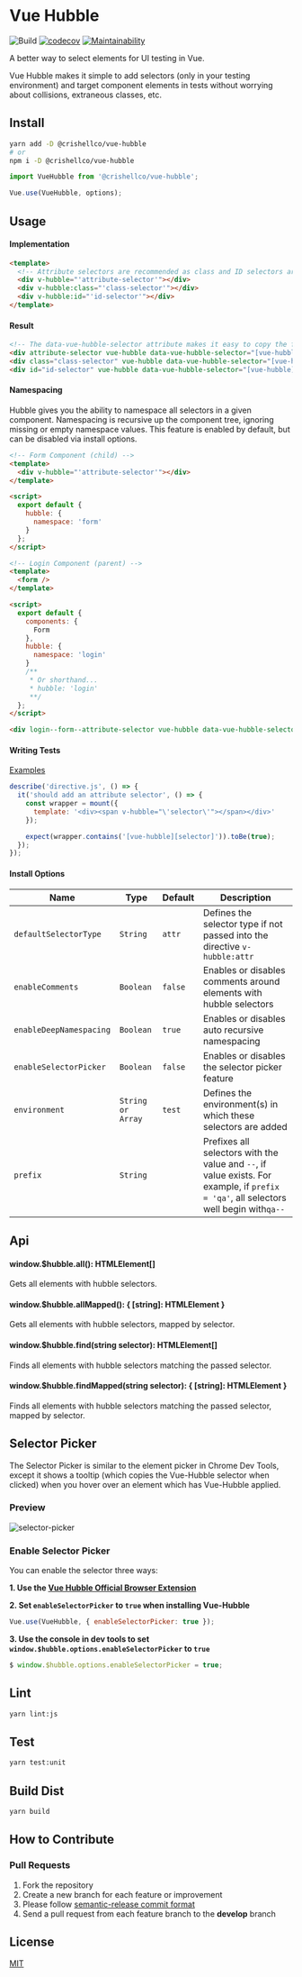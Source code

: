# Vue Hubble

![Build](https://github.com/crishellco/vue-hubble/workflows/Build/badge.svg)
[![codecov](https://codecov.io/gh/crishellco/vue-hubble/branch/master/graph/badge.svg?token=IKcXpNL84k)](https://codecov.io/gh/crishellco/vue-hubble)
[![Maintainability](https://api.codeclimate.com/v1/badges/e1f2536b9be3c32e6fef/maintainability)](https://codeclimate.com/github/crishellco/vue-hubble/maintainability)

A better way to select elements for UI testing in Vue.

Vue Hubble makes it simple to add selectors (only in your testing environment) and target component elements in tests without worrying about collisions, extraneous classes, etc.

## Install

```bash
yarn add -D @crishellco/vue-hubble
# or
npm i -D @crishellco/vue-hubble
```

```javascript
import VueHubble from '@crishellco/vue-hubble';

Vue.use(VueHubble, options);
```

## Usage

#### Implementation

```html
<template>
  <!-- Attribute selectors are recommended as class and ID selectors are susceptible to collisions -->
  <div v-hubble="'attribute-selector'"></div>
  <div v-hubble:class="'class-selector'"></div>
  <div v-hubble:id="'id-selector'"></div>
</template>
```
#### Result

```html
<!-- The data-vue-hubble-selector attribute makes it easy to copy the full selector to your clipboard -->
<div attribute-selector vue-hubble data-vue-hubble-selector="[vue-hubble][attribute-selector]"></div>
<div class="class-selector" vue-hubble data-vue-hubble-selector="[vue-hubble].class-selector"></div>
<div id="id-selector" vue-hubble data-vue-hubble-selector="[vue-hubble]#id-selector"></div>
```

#### Namespacing

Hubble gives you the ability to namespace all selectors in a given component. Namespacing is recursive up the component tree, ignoring missing or empty namespace values. This feature is enabled by default, but can be disabled via install options.

```html
<!-- Form Component (child) -->
<template>
  <div v-hubble="'attribute-selector'"></div>
</template>

<script>
  export default {
    hubble: {
      namespace: 'form'
    }
  };
</script>

<!-- Login Component (parent) -->
<template>
  <form />
</template>

<script>
  export default {
    components: {
      Form
    },
    hubble: {
      namespace: 'login'
    }
    /**
     * Or shorthand...
     * hubble: 'login'
     **/
  };
</script>

<div login--form--attribute-selector vue-hubble data-vue-hubble-selector="[vue-hubble][login--form--attribute-selector]"></div>
```

#### Writing Tests

[Examples](src/directive.spec.js)

```javascript
describe('directive.js', () => {
  it('should add an attribute selector', () => {
    const wrapper = mount({
      template: '<div><span v-hubble="\'selector\'"></span></div>'
    });

    expect(wrapper.contains('[vue-hubble][selector]')).toBe(true);
  });
});
```

#### Install Options

| Name                    | Type              | Default | Description                                                                                                                           |
|-------------------------|-------------------|---------|---------------------------------------------------------------------------------------------------------------------------------------|
| `defaultSelectorType`   | `String`          | `attr`  | Defines the selector type if not passed into the directive `v-hubble:attr`                                                            |
| `enableComments`        | `Boolean`         | `false` | Enables or disables comments around elements with hubble selectors                                                                    |
| `enableDeepNamespacing` | `Boolean`         | `true`  | Enables or disables auto recursive namespacing                                                                                        |
| `enableSelectorPicker`  | `Boolean`         | `false` | Enables or disables the selector picker feature                                                                                       |
| `environment`           | `String or Array` | `test`  | Defines the environment(s) in which these selectors are added                                                                         |
| `prefix`                | `String`          |         | Prefixes all selectors with the value and `--`, if value exists. For example, if `prefix = 'qa'`, all selectors well begin with`qa--` |

## Api

#### window.$hubble.all(): HTMLElement[]

Gets all elements with hubble selectors.

#### window.$hubble.allMapped(): { [string]: HTMLElement }

Gets all elements with hubble selectors, mapped by selector.

#### window.$hubble.find(string selector): HTMLElement[]

Finds all elements with hubble selectors matching the passed selector.

#### window.$hubble.findMapped(string selector): { [string]: HTMLElement }

Finds all elements with hubble selectors matching the passed selector, mapped by selector.

## Selector Picker

The Selector Picker is similar to the element picker in Chrome Dev Tools, except it shows a tooltip (which copies the Vue-Hubble selector when clicked) when you hover over an element which has Vue-Hubble applied. 

### Preview

![selector-picker](https://user-images.githubusercontent.com/1878509/127924941-3e5e2d41-ed80-4892-a98d-2b210cd2a514.gif)


### Enable Selector Picker

You can enable the selector three ways:

**1. Use the [Vue Hubble Official Browser Extension](https://crishellco.github.io/vue-hubble-browser-extension/)**

**2. Set `enableSelectorPicker` to `true` when installing Vue-Hubble**

``` javascript
Vue.use(VueHubble, { enableSelectorPicker: true });
```

**3. Use the console in dev tools to set `window.$hubble.options.enableSelectorPicker` to `true`**

```javascript
$ window.$hubble.options.enableSelectorPicker = true;
```

## Lint

```bash
yarn lint:js
```

## Test

```bash
yarn test:unit
```

## Build Dist

```bash
yarn build
```

## How to Contribute

### Pull Requests

1. Fork the repository
2. Create a new branch for each feature or improvement
3. Please follow [semantic-release commit format](https://semantic-release.gitbook.io/semantic-release/#commit-message-format)
4. Send a pull request from each feature branch to the **develop** branch

## License

[MIT](http://opensource.org/licenses/MIT)
